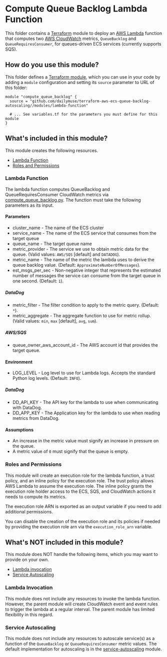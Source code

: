 # Compute Queue Backlog Lambda Function

This folder contains a [Terraform](https://www.terraform.io/) module to deploy an
[AWS Lambda](https://aws.amazon.com/lambda/) function that computes two [AWS CloudWatch](https://aws.amazon.com/cloudwatch/)
metrics, `QueueBacklog` and `QueueRequiresConsumer`, for queues-driven ECS services (currently supports SQS).


## How do you use this module?

This folder defines a [Terraform module](https://www.terraform.io/docs/modules/usage.html),
which you can use in your code by adding a `module` configuration and setting its `source` parameter to URL of this folder:

```hcl
module "compute_queue_backlog" {
  source = "github.com/dailymuse/terraform-aws-ecs-queue-backlog-autoscaling//modules/lambda-function"

  # ... See variables.tf for the parameters you must define for this module
}
```

## What's included in this module?

This module creates the following resources.

* [Lambda Function](#lambda-function)
* [Roles and Permissions](#roles-and-permissions)


### Lambda Function
The lambda function computes QueueBacklog and QueueRequiresConsumer CloudWatch
metrics via [compute_queue_backlog.py](compute_queue_backlog.py). The function
must take the following parameters as its input.

#### Parameters
* cluster_name - The name of the ECS cluster
* service_name - The name of the ECS service that consumes from the target queue
* queue_name - The target queue name
* metric_provider - The service we use to obtain metric data for the queue. (Valid values: `AWS/SQS` [default] and `DATADOG`).
* metric_name - The name of the metric the lambda uses to derive the queue backlog value. (Default: `ApproximateNumberOfMessages`).
* est_msgs_per_sec - Non-negative integer that represents the estimated number of messages the service can consume from the target queue in one second. (Default: `1`).

##### DataDog
* metric_filter - The filter condition to apply to the metric query. (Default: `*`).
* metric_aggregate - The aggregate function to use for metric rollup. (Valid values: `min`, `max` [default], `avg`, `sum`).

##### AWS/SQS
* queue_owner_aws_account_id - The AWS account id that provides the target queue.

#### Environment
* LOG_LEVEL - Log level to use for Lambda logs. Accepts the standard Python log levels. (Default: `INFO`).

##### DataDog
* DD_API_KEY - The API key for the lambda to use when communicating with DataDog.
* DD_APP_KEY - The Application key for the lambda to use when reading metrics from DataDog.

#### Assumptions
* An increase in the metric value must signify an increase in pressure on the queue.
* A metric value of `0` must signify that the queue is empty.


### Roles and Permissions
This module will create an execution role for the lambda function, a trust policy,
and an inline policy for the execution role. The trust policy allows AWS Lambda to
assume the execution role. The inline policy grants the execution role holder access
to the ECS, SQS, and CloudWatch actions it needs to compute its metrics.  

The execution role ARN is exported as an output variable if you need to add additional permissions.

You can disable the creation of the execution role and its policies if needed by providing the execution role arn via the
`execution_role_arn` variable.


## What's NOT included in this module?

This module does NOT handle the following items, which you may want to provide on your own.

* [Lambda invocation](#lambda-invocation)
* [Service Autoscaling](#service-autoscaling)


### Lambda Invocation

This module does not include any resources to invoke the lambda function.
However, the parent module will create CloudWatch event and event rules to trigger
the lambda at a regular interval. The parent module has limited flexibility in
this regard.


### Service Autoscaling

This module does not include any resources to autoscale service(s) as a function of
the `QueueBacklog` or `QueueRequiresConsumer` metric values. The default implementation
for autoscaling is in the [service-autoscaling](../service-autoscaling) module.
